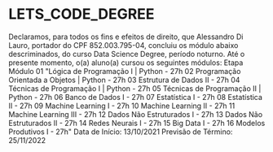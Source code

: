 # LETS_CODE_DEGREE

Declaramos, para todos os fins e efeitos de direito, que Alessandro
Di Lauro, portador do CPF 852.003.795-04, concluiu os módulo abaixo
descriminados, do curso Data Science Degree, período noturno.
Até o presente momento, o(a) aluno(a) cursou os seguintes módulos:
Etapa Módulo
01 "Lógica de Programação I | Python - 27h
02 Programação Orientada a Objetos | Python - 27h
03 Estrutura de Dados II - 27h
04 Técnicas de Programação I | Python - 27h
05 Técnicas de Programação II | Python - 27h
06 Banco de Dados I - 27h
07 Estatística I - 27h
08 Estatística II - 27h
09 Machine Learning I - 27h
10 Machine Learning II - 27h
11 Machine Learning III - 27h
12 Dados Não Estruturados I - 27h
13 Dados Não Estruturados II - 27h
14 Redes Neurais I - 27h
15 Big Data I - 27h
16 Modelos Produtivos I - 27h"
Data de Início: 13/10/2021
Previsão de Término: 25/11/2022
